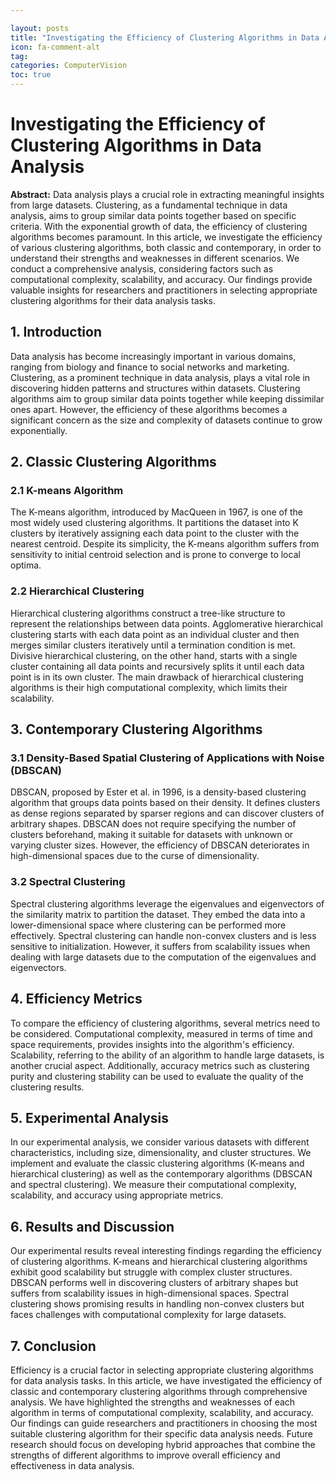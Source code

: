 ```yaml
---

layout: posts
title: "Investigating the Efficiency of Clustering Algorithms in Data Analysis"
icon: fa-comment-alt
tag:      
categories: ComputerVision
toc: true
---
```




# Investigating the Efficiency of Clustering Algorithms in Data Analysis

**Abstract:**
Data analysis plays a crucial role in extracting meaningful insights from large datasets. Clustering, as a fundamental technique in data analysis, aims to group similar data points together based on specific criteria. With the exponential growth of data, the efficiency of clustering algorithms becomes paramount. In this article, we investigate the efficiency of various clustering algorithms, both classic and contemporary, in order to understand their strengths and weaknesses in different scenarios. We conduct a comprehensive analysis, considering factors such as computational complexity, scalability, and accuracy. Our findings provide valuable insights for researchers and practitioners in selecting appropriate clustering algorithms for their data analysis tasks.

## 1. Introduction
Data analysis has become increasingly important in various domains, ranging from biology and finance to social networks and marketing. Clustering, as a prominent technique in data analysis, plays a vital role in discovering hidden patterns and structures within datasets. Clustering algorithms aim to group similar data points together while keeping dissimilar ones apart. However, the efficiency of these algorithms becomes a significant concern as the size and complexity of datasets continue to grow exponentially.

## 2. Classic Clustering Algorithms
### 2.1 K-means Algorithm
The K-means algorithm, introduced by MacQueen in 1967, is one of the most widely used clustering algorithms. It partitions the dataset into K clusters by iteratively assigning each data point to the cluster with the nearest centroid. Despite its simplicity, the K-means algorithm suffers from sensitivity to initial centroid selection and is prone to converge to local optima.

### 2.2 Hierarchical Clustering
Hierarchical clustering algorithms construct a tree-like structure to represent the relationships between data points. Agglomerative hierarchical clustering starts with each data point as an individual cluster and then merges similar clusters iteratively until a termination condition is met. Divisive hierarchical clustering, on the other hand, starts with a single cluster containing all data points and recursively splits it until each data point is in its own cluster. The main drawback of hierarchical clustering algorithms is their high computational complexity, which limits their scalability.

## 3. Contemporary Clustering Algorithms
### 3.1 Density-Based Spatial Clustering of Applications with Noise (DBSCAN)
DBSCAN, proposed by Ester et al. in 1996, is a density-based clustering algorithm that groups data points based on their density. It defines clusters as dense regions separated by sparser regions and can discover clusters of arbitrary shapes. DBSCAN does not require specifying the number of clusters beforehand, making it suitable for datasets with unknown or varying cluster sizes. However, the efficiency of DBSCAN deteriorates in high-dimensional spaces due to the curse of dimensionality.

### 3.2 Spectral Clustering
Spectral clustering algorithms leverage the eigenvalues and eigenvectors of the similarity matrix to partition the dataset. They embed the data into a lower-dimensional space where clustering can be performed more effectively. Spectral clustering can handle non-convex clusters and is less sensitive to initialization. However, it suffers from scalability issues when dealing with large datasets due to the computation of the eigenvalues and eigenvectors.

## 4. Efficiency Metrics
To compare the efficiency of clustering algorithms, several metrics need to be considered. Computational complexity, measured in terms of time and space requirements, provides insights into the algorithm's efficiency. Scalability, referring to the ability of an algorithm to handle large datasets, is another crucial aspect. Additionally, accuracy metrics such as clustering purity and clustering stability can be used to evaluate the quality of the clustering results.

## 5. Experimental Analysis
In our experimental analysis, we consider various datasets with different characteristics, including size, dimensionality, and cluster structures. We implement and evaluate the classic clustering algorithms (K-means and hierarchical clustering) as well as the contemporary algorithms (DBSCAN and spectral clustering). We measure their computational complexity, scalability, and accuracy using appropriate metrics.

## 6. Results and Discussion
Our experimental results reveal interesting findings regarding the efficiency of clustering algorithms. K-means and hierarchical clustering algorithms exhibit good scalability but struggle with complex cluster structures. DBSCAN performs well in discovering clusters of arbitrary shapes but suffers from scalability issues in high-dimensional spaces. Spectral clustering shows promising results in handling non-convex clusters but faces challenges with computational complexity for large datasets.

## 7. Conclusion
Efficiency is a crucial factor in selecting appropriate clustering algorithms for data analysis tasks. In this article, we have investigated the efficiency of classic and contemporary clustering algorithms through comprehensive analysis. We have highlighted the strengths and weaknesses of each algorithm in terms of computational complexity, scalability, and accuracy. Our findings can guide researchers and practitioners in choosing the most suitable clustering algorithm for their specific data analysis needs. Future research should focus on developing hybrid approaches that combine the strengths of different algorithms to improve overall efficiency and effectiveness in data analysis.